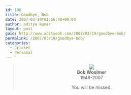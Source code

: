 ```yaml
---
id: 196
title: Goodbye, Bob
date: 2007-03-19T01:56:48+00:00
author: aditya kumar
layout: post
guid: http://www.adityeah.com/2007/03/19/goodbye-bob/
permalink: /2007/03/19/goodbye-bob/
categories:
  - Cricket
  - Personal
---
```

> <div align="center">
>   <img src="http://img.photobucket.com/albums/v629/aditya2507/woolmer.jpg" /><br /> <b>Bob Woolmer</b><br /> 1948-2007</p> 
>   
>   <p>
>     You will be missed.
>   </p>
> </div>
